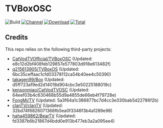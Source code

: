# TVBoxOSC

![Build](https://shields.io/github/workflow/status/o0HalfLife0o/TVBoxOSC/Test?logo=github&label=Build)
[![Channel](https://img.shields.io/badge/Follow-Telegram-blue.svg?logo=telegram)](https://t.me/TVBoxOSC)
[![Download](https://img.shields.io/github/v/release/o0HalfLife0o/TVBoxOSC?color=orange&logoColor=orange&label=Download&logo=DocuSign)](https://github.com/wen512/TVBoxOSC/releases/latest) 
[![Total](https://shields.io/github/downloads/wen512/TVBoxOSC/total?logo=Bookmeter&label=Counts&logoColor=yellow&color=yellow)](https://github.com/wen512/TVBoxOSC/releases)

## Credits
This repo relies on the following third-party projects:
- [CatVodTVOfficial/TVBoxOSC](https://github.com/CatVodTVOfficial/TVBoxOSC) (Updated: e8c12d2bf408feb129857e577803d918e613482f)
- [q215613905/TVBoxOS](https://github.com/q215613905/TVBoxOS) (Updated: 6bc35ceffaac1cfd03378112ca54b40ee4c50390)
- [takagen99/Box](https://github.com/takagen99/Box) (Updated: d5ff723af9ed2d14018d904cbc3e50225188019c)
- [kensonmiao/CatVodTVOSC](https://github.com/kensonmiao/CatVodTVOSC) (Updated: 64eef03b4c630468b55d9a4855de66eb4f79728e)
- [FongMi/TV](https://github.com/FongMi/TV) (Updated: 5a3f64a1c386877bc7d4cc3e330bab5d22786f2b)
- [clanTV/clanTV](https://github.com/clanTV/clanTV) (Updated: 32bd74f6826071368fb5ea0f3346f3b4a1289e98)
- [haha459862/BearTV](https://github.com/haha459862/BearTV) (Updated: fd3387b6b21867d4bdd0e913b477eb3a2a095ee4)

